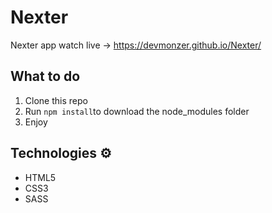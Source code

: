# Nexter

Nexter app watch live -> https://devmonzer.github.io/Nexter/ 

## What to do 
1. Clone this repo    
2. Run `npm install`to download the node_modules folder   
3. Enjoy
  
## Technologies ⚙️

* HTML5  
* CSS3
* SASS

 
